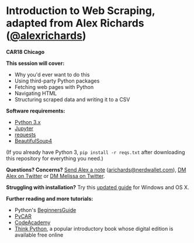 # Introduction to Web Scraping, adapted from Alex Richards ([@alexrichards](https://www.twitter.com/alexrichards))
**CAR18 Chicago**



**This session will cover:**

- Why you'd ever want to do this
- Using third-party Python packages  
- Fetching web pages with Python
- Navigating HTML
- Structuring scraped data and writing it to a CSV

**Software requirements:**

- [Python 3.x](https://www.python.org/)
- [Jupyter](http://jupyter.org/)
- [requests](http://docs.python-requests.org/en/master/)
- [BeautifulSoup4](https://www.crummy.com/software/BeautifulSoup/)

(If you already have Python 3, `pip install -r reqs.txt` after downloading this repository for everything you need.)


**Questions? Concerns?** [Send Alex a note](mailto:arichards@nerdwallet.com) (arichards@nerdwallet.com), [DM Alex on Twitter](https://www.twitter.com/alexrichards) or [DM Melissa on Twitter](https://www.twitter.com/iff_or).

**Struggling with installation?** Try this [updated guide](https://gist.github.com/richardsalex/abc3d36cc128a37f650c1fc3c9cb04a2) for Windows and OS X.

**Further reading and more tutorials:**

- Python's [BeginnersGuide](https://wiki.python.org/moin/BeginnersGuide/Programmers)
- [PyCAR](https://github.com/ireapps/pycar)
- [CodeAcademy](https://www.codecademy.com/learn/python)
- [Think Python](http://greenteapress.com/wp/think-python-2e/), a popular introductory book whose digital edition is available free online